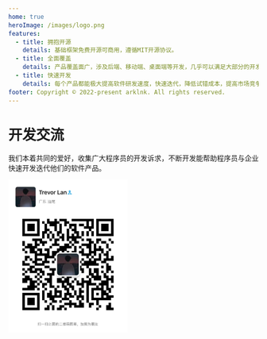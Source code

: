 ```yaml
---
home: true
heroImage: /images/logo.png
features:
  - title: 拥抱开源
    details: 基础框架免费开源可商用，遵循MIT开源协议。
  - title: 全面覆盖
    details: 产品覆盖面广，涉及后端、移动端、桌面端等开发，几乎可以满足大部分的开发需求。
  - title: 快速开发
    details: 每个产品都能极大提高软件研发速度，快速迭代，降低试错成本，提高市场竞争力。
footer: Copyright © 2022-present arklnk. All rights reserved.
---
```


# 开发交流

我们本着共同的爱好，收集广大程序员的开发诉求，不断开发能帮助程序员与企业快速开发迭代他们的软件产品。

<img src="/images/wechat.jpg" style="width:240px" />
